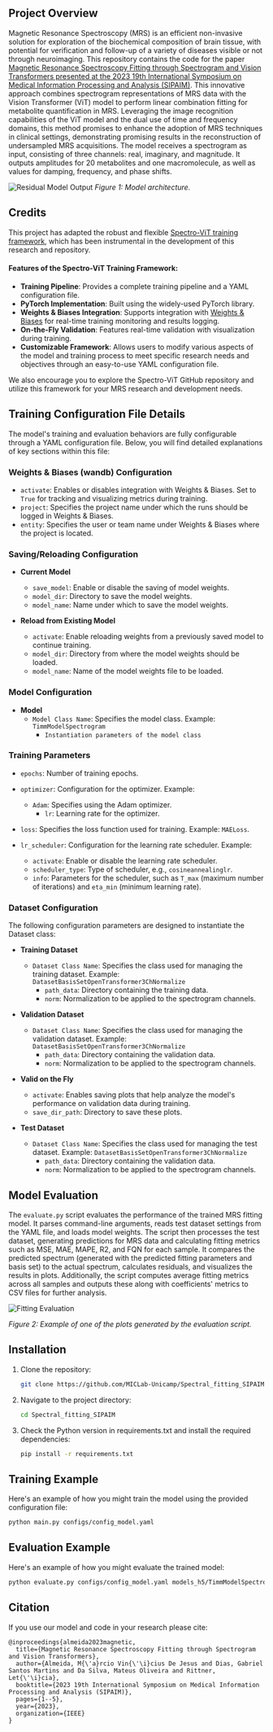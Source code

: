 ## Project Overview

Magnetic Resonance Spectroscopy (MRS) is an efficient non-invasive solution for exploration of the biochemical composition of brain tissue, with potential for verification and follow-up of a variety of diseases visible or not through neuroimaging. This repository contains the code for the paper [Magnetic Resonance Spectroscopy Fitting through Spectrogram and Vision Transformers presented at the 2023 19th International Symposium on Medical Information Processing and Analysis (SIPAIM)](https://ieeexplore.ieee.org/abstract/document/10373415?casa_token=e2zW2Gf-J6cAAAAA:2OXdSVBDcxuJ1Tqk0DJy4DPev5gS-V5fleX9p-BbQ8nxcxQEPl49B8A1TTeeQcgX3h1vxrItszc). This innovative approach combines spectrogram representations of MRS data with the Vision Transformer (ViT) model to perform linear combination fitting for metabolite quantification in MRS. Leveraging the image recognition capabilities of the ViT model and the dual use of time and frequency domains, this method promises to enhance the adoption of MRS techniques in clinical settings, demonstrating promising results in the reconstruction of undersampled MRS acquisitions. The model receives a spectrogram as input, consisting of three channels: real, imaginary, and magnitude. It outputs amplitudes for 20 metabolites and one macromolecule, as well as values for damping, frequency, and phase shifts.

![Residual Model Output](https://github.com/MICLab-Unicamp/Spectral_fitting_SIPAIM/assets/91618118/348e2b63-d9b4-42d0-856b-564b822b9c81)
*Figure 1: Model architecture.*


## Credits

This project has adapted the robust and flexible [Spectro-ViT training framework](https://github.com/MICLab-Unicamp/Spectro-ViT), which has been instrumental in the development of this research and repository.

#### Features of the Spectro-ViT Training Framework:
- **Training Pipeline**: Provides a complete training pipeline and a YAML configuration file.
- **PyTorch Implementation**: Built using the widely-used PyTorch library.
- **Weights & Biases Integration**: Supports integration with [Weights & Biases](https://wandb.ai/site) for real-time training monitoring and results logging.
- **On-the-Fly Validation**: Features real-time validation with visualization during training.
- **Customizable Framework**: Allows users to modify various aspects of the model and training process to meet specific research needs and objectives through an easy-to-use YAML configuration file.

We also encourage you to explore the Spectro-ViT GitHub repository and utilize this framework for your MRS research and development needs.

## Training Configuration File Details

The model's training and evaluation behaviors are fully configurable through a YAML configuration file. Below, you will find detailed explanations of key sections within this file:

### Weights & Biases (wandb) Configuration

- `activate`: Enables or disables integration with Weights & Biases. Set to `True` for tracking and visualizing metrics during training.
- `project`: Specifies the project name under which the runs should be logged in Weights & Biases.
- `entity`: Specifies the user or team name under Weights & Biases where the project is located.

### Saving/Reloading Configuration

- **Current Model**
  - `save_model`: Enable or disable the saving of model weights.
  - `model_dir`: Directory to save the model weights.
  - `model_name`: Name under which to save the model weights.

- **Reload from Existing Model**
  - `activate`: Enable reloading weights from a previously saved model to continue training.
  - `model_dir`: Directory from where the model weights should be loaded.
  - `model_name`: Name of the model weights file to be loaded.

### Model Configuration
- **Model**
  - `Model Class Name`: Specifies the model class. Example: `TimmModelSpectrogram`
    - `Instantiation parameters of the model class`

### Training Parameters

- `epochs`: Number of training epochs.
- `optimizer`: Configuration for the optimizer. Example:
  - `Adam`: Specifies using the Adam optimizer.
    - `lr`: Learning rate for the optimizer.

- `loss`: Specifies the loss function used for training. Example: `MAELoss`.

- `lr_scheduler`: Configuration for the learning rate scheduler. Example:
  - `activate`: Enable or disable the learning rate scheduler.
  - `scheduler_type`: Type of scheduler, e.g., `cosineannealinglr`.
  - `info`: Parameters for the scheduler, such as `T_max` (maximum number of iterations) and `eta_min` (minimum learning rate).

### Dataset Configuration

The following configuration parameters are designed to instantiate the Dataset class:

- **Training Dataset**
  - `Dataset Class Name`: Specifies the class used for managing the training dataset. Example: `DatasetBasisSetOpenTransformer3ChNormalize`
    - `path_data`: Directory containing the training data.
    - `norm`: Normalization to be applied to the spectrogram channels.

- **Validation Dataset**
  - `Dataset Class Name`: Specifies the class used for managing the validation dataset. Example: `DatasetBasisSetOpenTransformer3ChNormalize`
    - `path_data`: Directory containing the validation data.
    - `norm`: Normalization to be applied to the spectrogram channels.

- **Valid on the Fly**
  - `activate`: Enables saving plots that help analyze the model's performance on validation data during training.
  - `save_dir_path`: Directory to save these plots.

- **Test Dataset**
  - `Dataset Class Name`: Specifies the class used for managing the test dataset. Example: `DatasetBasisSetOpenTransformer3ChNormalize`
    - `path_data`: Directory containing the validation data.
    - `norm`: Normalization to be applied to the spectrogram channels.

## Model Evaluation

The `evaluate.py` script evaluates the performance of the trained MRS fitting model. It parses command-line arguments, reads test dataset settings from the YAML file, and loads model weights. The script then processes the test dataset, generating predictions for MRS data and calculating fitting metrics such as MSE, MAE, MAPE, R2, and FQN for each sample. It compares the predicted spectrum (generated with the predicted fitting parameters and basis set) to the actual spectrum, calculates residuals, and visualizes the results in plots. Additionally, the script computes average fitting metrics across all samples and outputs these along with coefficients' metrics to CSV files for further analysis.

![Fitting Evaluation](https://github.com/MICLab-Unicamp/Spectral_fitting_SIPAIM/assets/91618118/0633399a-5a45-416d-a7b5-76afd49ec8c5)

*Figure 2: Example of one of the plots generated by the evaluation script.*




## Installation

1. Clone the repository:

   ```bash
   git clone https://github.com/MICLab-Unicamp/Spectral_fitting_SIPAIM.git
   ```
2. Navigate to the project directory:

   ```bash
   cd Spectral_fitting_SIPAIM
   ```
3. Check the Python version in requirements.txt and install the required dependencies:

    ```bash
   pip install -r requirements.txt
   ```

## Training Example 

Here's an example of how you might train the model using the provided configuration file:

```bash
python main.py configs/config_model.yaml
```

## Evaluation Example

Here's an example of how you might evaluate the trained model:

```bash
python evaluate.py configs/config_model.yaml models_h5/TimmModelSpectrogram.pt data/basisset
```

## Citation

If you use our model and code in your research please cite:

    @inproceedings{almeida2023magnetic,
      title={Magnetic Resonance Spectroscopy Fitting through Spectrogram and Vision Transformers},
      author={Almeida, M{\'a}rcio Vin{\'\i}cius De Jesus and Dias, Gabriel Santos Martins and Da Silva, Mateus Oliveira and Rittner, Let{\'\i}cia},
      booktitle={2023 19th International Symposium on Medical Information Processing and Analysis (SIPAIM)},
      pages={1--5},
      year={2023},
      organization={IEEE}
    }
